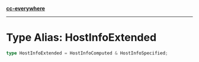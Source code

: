 [**cc-everywhere**](../../../../../index.md)

***

# Type Alias: HostInfoExtended

```ts
type HostInfoExtended = HostInfoComputed & HostInfoSpecified;
```
